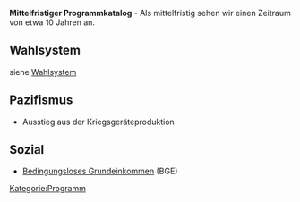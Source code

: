 **Mittelfristiger Programmkatalog** - Als mittelfristig sehen wir einen
Zeitraum von etwa 10 Jahren an.

Wahlsystem
----------

siehe [Wahlsystem](/wiki/Wahlsystem "wikilink")

Pazifismus
----------

-   Ausstieg aus der Kriegsgeräteproduktion

Sozial
------

-   [Bedingungsloses
    Grundeinkommen](/wiki/Bedingungsloses_Grundeinkommen "wikilink") (BGE)

<Kategorie:Programm>
